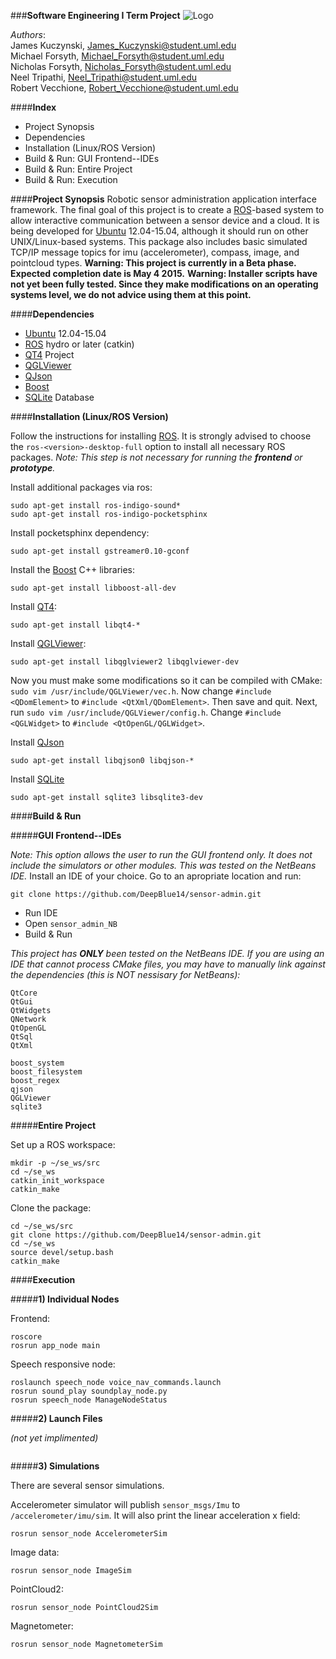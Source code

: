 ###**Software Engineering I Term Project**
![Logo](https://github.com/DeepBlue14/Software_Engineer_91.411_2/blob/master/2_DataAggregator/Code/kinect_app/app_node/share/se_logo.png)


*Authors*:  
James Kuczynski, James_Kuczynski@student.uml.edu  
Michael Forsyth, Michael_Forsyth@student.uml.edu  
Nicholas Forsyth, Nicholas_Forsyth@student.uml.edu  
Neel Tripathi, Neel_Tripathi@student.uml.edu  
Robert Vecchione, Robert_Vecchione@student.uml.edu  


####**Index**
- Project Synopsis
- Dependencies
- Installation (Linux/ROS Version)
- Build & Run: GUI Frontend--IDEs
- Build & Run: Entire Project
- Build & Run: Execution




####**Project Synopsis**
Robotic sensor administration application interface framework.  The final goal of this project is to create a [ROS][1]-based system to allow interactive communication between a sensor device and a cloud.  It is being developed for [Ubuntu][5] 12.04-15.04, although it should run on other UNIX/Linux-based systems.  This package also includes basic simulated TCP/IP message topics for imu (accelerometer), compass, image, and pointcloud types. 
**Warning: This project is currently in a Beta phase.  Expected completion date is May 4 2015.**
**Warning: Installer scripts have not yet been fully tested.  Since they make modifications on an operating systems level, we do not advice using them at this point.**


####**Dependencies**
- [Ubuntu][5] 12.04-15.04
- [ROS][1] hydro or later (catkin)
- [QT4][3] Project
- [QGLViewer][8]
- [QJson][7]
- [Boost][4]
- [SQLite][6] Database



####**Installation (Linux/ROS Version)**

Follow the instructions for installing [ROS][1].  It is strongly advised to choose
the ```ros-<version>-desktop-full``` option to install all necessary ROS packages. 
*Note: This step is not necessary for running the **frontend** or **prototype**.*

Install additional packages via ros:
```
sudo apt-get install ros-indigo-sound*
sudo apt-get install ros-indigo-pocketsphinx
```

Install pocketsphinx dependency:
```
sudo apt-get install gstreamer0.10-gconf
```


Install the [Boost][4] C++ libraries:
```
sudo apt-get install libboost-all-dev
```

Install [QT4][3]:
```
sudo apt-get install libqt4-*
```

Install [QGLViewer][8]:
```
sudo apt-get install libqglviewer2 libqglviewer-dev
```

Now you must make some modifications so it can be compiled
with CMake: ```sudo vim /usr/include/QGLViewer/vec.h```.  Now change
```#include <QDomElement>``` to ```#include <QtXml/QDomElement>```.
Then save and quit.  Next, run ```sudo vim /usr/include/QGLViewer/config.h```.
Change ```#include <QGLWidget>``` to ```#include <QtOpenGL/QGLWidget>```.

Install [QJson][7]
```
sudo apt-get install libqjson0 libqjson-*
```

Install [SQLite][6]
```
sudo apt-get install sqlite3 libsqlite3-dev
```



####**Build & Run**

#####**GUI Frontend--IDEs**

*Note: This option allows the user to run the GUI frontend only.  It does not include the simulators or other modules.  This was tested on the NetBeans IDE.*
Install an IDE of your choice.
Go to an apropriate location and run:
```
git clone https://github.com/DeepBlue14/sensor-admin.git
```

- Run IDE
- Open ```sensor_admin_NB```
- Build & Run

*This project has **ONLY** been tested on the NetBeans IDE.  If you are using an IDE that cannot process CMake files, you may have to manually link against the dependencies (this is NOT nessisary for NetBeans):*
```
QtCore
QtGui
QtWidgets
QNetwork
QtOpenGL
QtSql
QtXml

boost_system
boost_filesystem
boost_regex
qjson
QGLViewer
sqlite3
```


#####**Entire Project**

Set up a ROS workspace:
```
mkdir -p ~/se_ws/src
cd ~/se_ws
catkin_init_workspace
catkin_make
```

Clone the package:
```
cd ~/se_ws/src
git clone https://github.com/DeepBlue14/sensor-admin.git
cd ~/se_ws
source devel/setup.bash
catkin_make
```

####**Execution**

#####**1) Individual Nodes**

Frontend:
```
roscore
rosrun app_node main
```


Speech responsive node:
```
roslaunch speech_node voice_nav_commands.launch
rosrun sound_play soundplay_node.py
rosrun speech_node ManageNodeStatus
```


#####**2) Launch Files**

*(not yet implimented)*
```

```


#####**3) Simulations**

There are several sensor simulations.

Accelerometer simulator will publish ```sensor_msgs/Imu``` to
```/accelerometer/imu/sim```.  It will also print the linear acceleration
x field:
```
rosrun sensor_node AccelerometerSim
```

Image data:
```
rosrun sensor_node ImageSim
```

PointCloud2:
```
rosrun sensor_node PointCloud2Sim
```

Magnetometer:
```
rosrun sensor_node MagnetometerSim
```






<!--links-->

[1]: http://ros.org/
[2]: https://github.com/DeepBlue14/sensor_admin/blob/master/Install.md
[3]: http://qt-project.org/
[4]: http://www.boost.org/
[5]: http://www.ubuntu.com/
[6]: https://sqlite.org/
[7]: http://qjson.sourceforge.net/
[8]: http://www.libqglviewer.com/

